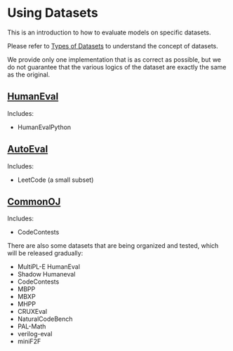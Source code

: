 ---
---

# Using Datasets

This is an introduction to how to evaluate models on specific datasets.

Please refer to [Types of Datasets](../../background/dataset-types) to understand the concept of datasets.

We provide only one implementation that is as correct as possible, but we do not guarantee that the various logics of the dataset are exactly the same as the original.

## [HumanEval](./humaneval)

Includes:

- HumanEvalPython

## [AutoEval](./autoeval)

Includes:

- LeetCode (a small subset)

## [CommonOJ](./common-oj)

Includes:

- CodeContests

There are also some datasets that are being organized and tested, which will be released gradually:

- MultiPL-E HumanEval
- Shadow Humaneval
- CodeContests
- MBPP
- MBXP
- MHPP
- CRUXEval
- NaturalCodeBench
- PAL-Math
- verilog-eval
- miniF2F

